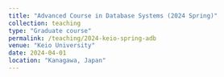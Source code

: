 ```yaml
---
title: "Advanced Course in Database Systems (2024 Spring)"
collection: teaching
type: "Graduate course"
permalink: /teaching/2024-keio-spring-adb
venue: "Keio University"
date: 2024-04-01
location: "Kanagawa, Japan"
---
```

